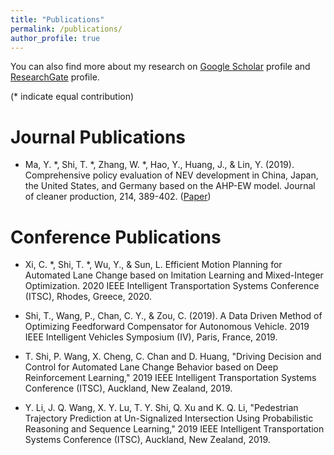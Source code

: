 ```yaml
---
title: "Publications"
permalink: /publications/
author_profile: true
---
```


<!-- {% if author.googlescholar %}
  You can also find my articles on <u><a href="{{author.googlescholar}}">my Google Scholar profile</a>.</u>
{% endif %}

{% include base_path %}

{% for post in site.publications reversed %}
  {% include archive-single.html %}
{% endfor %} -->

You can also find more about my research on [Google Scholar](https://scholar.google.ca/citations?user=DC0t9zwAAAAJ&hl=en) profile and [ResearchGate](https://www.researchgate.net/profile/Tianyu_Shi3) profile.

(* indicate equal contribution)

Journal Publications
======
* Ma, Y. \*, Shi, T. \*, Zhang, W. \*, Hao, Y., Huang, J., & Lin, Y. (2019). Comprehensive policy evaluation of NEV development in China, Japan, the United States, and Germany based on the AHP-EW model. Journal of cleaner production, 214, 389-402.  ([Paper](https://www.sciencedirect.com/science/article/pii/S0959652618338277))



Conference Publications
======
* Xi, C. \*, Shi, T. \*, Wu, Y., & Sun, L. Efficient Motion Planning for Automated Lane Change based on Imitation Learning and Mixed-Integer Optimization. 2020 IEEE Intelligent Transportation Systems Conference (ITSC), Rhodes, Greece, 2020.

* Shi, T., Wang, P., Chan, C. Y., & Zou, C. (2019). A Data Driven Method of Optimizing Feedforward Compensator for Autonomous Vehicle. 2019 IEEE Intelligent Vehicles Symposium (IV), Paris, France, 2019.

* T. Shi, P. Wang, X. Cheng, C. Chan and D. Huang, "Driving Decision and Control for Automated Lane Change Behavior based on Deep Reinforcement Learning," 2019 IEEE Intelligent Transportation Systems Conference (ITSC), Auckland, New Zealand, 2019.

* Y. Li, J. Q. Wang, X. Y. Lu, T. Y. Shi, Q. Xu and K. Q. Li, "Pedestrian Trajectory Prediction at Un-Signalized Intersection Using Probabilistic Reasoning and Sequence Learning," 2019 IEEE Intelligent Transportation Systems Conference (ITSC), Auckland, New Zealand, 2019.
